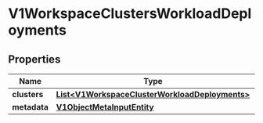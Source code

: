# V1WorkspaceClustersWorkloadDeployments

## Properties
Name | Type | Description | Notes
------------ | ------------- | ------------- | -------------
**clusters** | [**List&lt;V1WorkspaceClusterWorkloadDeployments&gt;**](V1WorkspaceClusterWorkloadDeployments.md) |  |  [optional]
**metadata** | [**V1ObjectMetaInputEntity**](V1ObjectMetaInputEntity.md) |  |  [optional]
